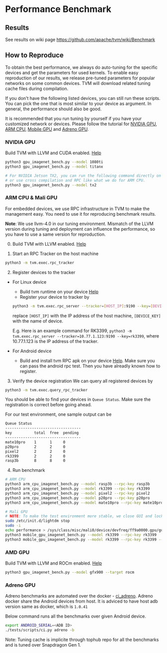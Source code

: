 <!--- Licensed to the Apache Software Foundation (ASF) under one -->
<!--- or more contributor license agreements.  See the NOTICE file -->
<!--- distributed with this work for additional information -->
<!--- regarding copyright ownership.  The ASF licenses this file -->
<!--- to you under the Apache License, Version 2.0 (the -->
<!--- "License"); you may not use this file except in compliance -->
<!--- with the License.  You may obtain a copy of the License at -->

<!---   http://www.apache.org/licenses/LICENSE-2.0 -->

<!--- Unless required by applicable law or agreed to in writing, -->
<!--- software distributed under the License is distributed on an -->
<!--- "AS IS" BASIS, WITHOUT WARRANTIES OR CONDITIONS OF ANY -->
<!--- KIND, either express or implied.  See the License for the -->
<!--- specific language governing permissions and limitations -->
<!--- under the License. -->


# Performance Benchmark

## Results

See results on wiki page https://github.com/apache/tvm/wiki/Benchmark

## How to Reproduce

To obtain the best performance, we always do auto-tuning for the specific devices and get
the parameters for used kernels. To enable easy reproduction of our results, we release
pre-tuned parameters for popular networks on some common devices.
TVM will download related tuning cache files during compilation.

If you don't have the following listed devices, you can still run these scripts.
You can pick the one that is most similar to your device as argument.
In general, the performance should also be good.

It is recommended that you run tuning by yourself if you have your customized network or devices.
Please follow the tutorial for
[NVIDIA GPU](https://tvm.apache.org/docs/tutorials/autotvm/tune_conv2d_cuda.html),
[ARM CPU](https://tvm.apache.org/docs/tutorials/autotvm/tune_relay_arm.html),
[Mobile GPU](https://tvm.apache.org/docs/tutorials/autotvm/tune_relay_mobile_gpu.html) and
[Adreno GPU](https://www.qualcomm.com/products/features/adreno).

### NVIDIA GPU

Build TVM with LLVM and CUDA enabled. [Help](https://tvm.apache.org/docs/install/from_source.html)

```bash
python3 gpu_imagenet_bench.py --model 1080ti
python3 gpu_imagenet_bench.py --model titanx

# For NVIDIA Jetson TX2, you can run the following command directly on the board,
# or use cross compilation and RPC like what we do for ARM CPU.
python3 gpu_imagenet_bench.py --model tx2
```

### ARM CPU & Mali GPU
For embedded devices, we use RPC infrastructure in TVM to make the management easy.
You need to use it for reproducing benchmark results.

**Note**: We use llvm-4.0 in our tuning environment. Mismatch of the LLVM version during tuning and deployment can influence the performance, so you have to use a same version for reproduction.

0. Build TVM with LLVM enabled. [Help](https://tvm.apache.org/docs/install/from_source.html)

1. Start an RPC Tracker on the host machine
```bash
python3 -m tvm.exec.rpc_tracker
```

2. Register devices to the tracker
* For Linux device
  * Build tvm runtime on your device [Help](https://tvm.apache.org/docs/tutorials/frontend/deploy_model_on_rasp.html#build-tvm-runtime-on-device)
  * Register your device to tracker by
  ```bash
  python3 -m tvm.exec.rpc_server --tracker=[HOST_IP]:9190 --key=[DEVICE_KEY]
  ```
  replace `[HOST_IP]` with the IP address of the host machine, `[DEVICE_KEY]` with the name of device.

  E.g. Here is an example command for RK3399,
  `python3 -m tvm.exec.rpc_server --tracker=10.77.1.123:9190 --key=rk3399`, where 10.77.1.123 is the IP address of the tracker.

* For Android device
   * Build and install tvm RPC apk on your device [Help](https://github.com/apache/tvm/tree/main/apps/android_rpc).
     Make sure you can pass the android rpc test. Then you have alreadly known how to register.

3. Verify the device registration
  We can query all registered devices by
  ```bash
  python3 -m tvm.exec.query_rpc_tracker
  ```
  You should be able to find your devices in `Queue Status`. Make sure the registration is correct before going ahead.

  For our test environment, one sample output can be
  ```bash
  Queue Status
  ----------------------------------
  key          total  free  pending
  ----------------------------------
  mate10pro    1      1     0
  p20pro       2      2     0
  pixel2       2      2     0
  rk3399       2      2     0
  rasp3b       8      8     0
  ```

4. Run benchmark
  ```bash
  # ARM CPU
  python3 arm_cpu_imagenet_bench.py --model rasp3b --rpc-key rasp3b
  python3 arm_cpu_imagenet_bench.py --model rk3399 --rpc-key rk3399
  python3 arm_cpu_imagenet_bench.py --model pixel2 --rpc-key pixel2
  python3 arm_cpu_imagenet_bench.py --model p20pro --rpc-key p20pro
  python3 arm_cpu_imagenet_bench.py --model mate10pro --rpc-key mate10pro
  ```

  ```bash
  # Mali GPU
  # NOTE: To make the test environment more stable, we close GUI and lock the frequency
  sudo /etc/init.d/lightdm stop
  sudo -i
  echo performance > /sys/class/misc/mali0/device/devfreq/ff9a0000.gpu/governor
  python3 mobile_gpu_imagenet_bench.py --model rk3399 --rpc-key rk3399
  python3 mobile_gpu_imagenet_bench.py --model rk3399 --rpc-key rk3399 --dtype float16
  ```

### AMD GPU

Build TVM with LLVM and ROCm enabled. [Help](https://tvm.apache.org/docs/install/from_source.html)
```bash
python3 gpu_imagenet_bench.py --model gfx900 --target rocm
```

### Adreno GPU

Adreno benchmarks are automated over the docker - [ci_adreno](https://github.com/apache/tvm/blob/main/docker/Dockerfile.ci_adreno).
Adreno docker share the Android devices from host. It is adviced to have host adb version same as docker, which is ```1.0.41```

Below command runs all the benchmarks over given Android device.
```bash
export ANDROID_SERIAL=<ADB ID>
./tests/scripts/ci.py adreno -b
```

Note: Tuning cache is implicite through tophub repo for all the benchmarks and is tuned over Snapdragon Gen 1.
